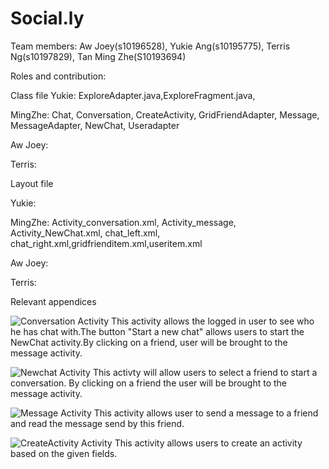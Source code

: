 # Social.ly

Team members: Aw Joey(s10196528), Yukie Ang(s10195775), Terris Ng(s10197829), Tan Ming Zhe(S10193694)

Roles and contribution:

Class file
Yukie: ExploreAdapter.java,ExploreFragment.java,

MingZhe: Chat, Conversation, CreateActivity, GridFriendAdapter, Message, MessageAdapter, NewChat, Useradapter

Aw Joey:

Terris:

Layout file

Yukie: 

MingZhe: Activity_conversation.xml, Activity_message, Activity_NewChat.xml, chat_left.xml, chat_right.xml,gridfrienditem.xml,useritem.xml

Aw Joey:

Terris:


Relevant appendices
 
![Conversation Activity](Images/Screenshot_20200607_132748_sg.MAD.socially.jpg)
This activity allows the logged in user to see who he has chat with.The button "Start a new chat" allows users to start the NewChat activity.By clicking on a friend, user will be brought to the message activity.
 
![Newchat Activity](Images/Screenshot_20200607_123317_sg.MAD.socially.jpg)
This activty will allow users to select a friend to start a conversation. By clicking on a friend the user will be brought to the message activity.

![Message Activity](Images/Screenshot_20200607_132832_sg.MAD.socially.jpg)
This activity allows user to send a message to a friend and read the message send by this friend.

![CreateActivity Activity](Images/Screenshot_20200607_132852_sg.MAD.socially.jpg)
This activity allows users to create an activity based on the given fields.

